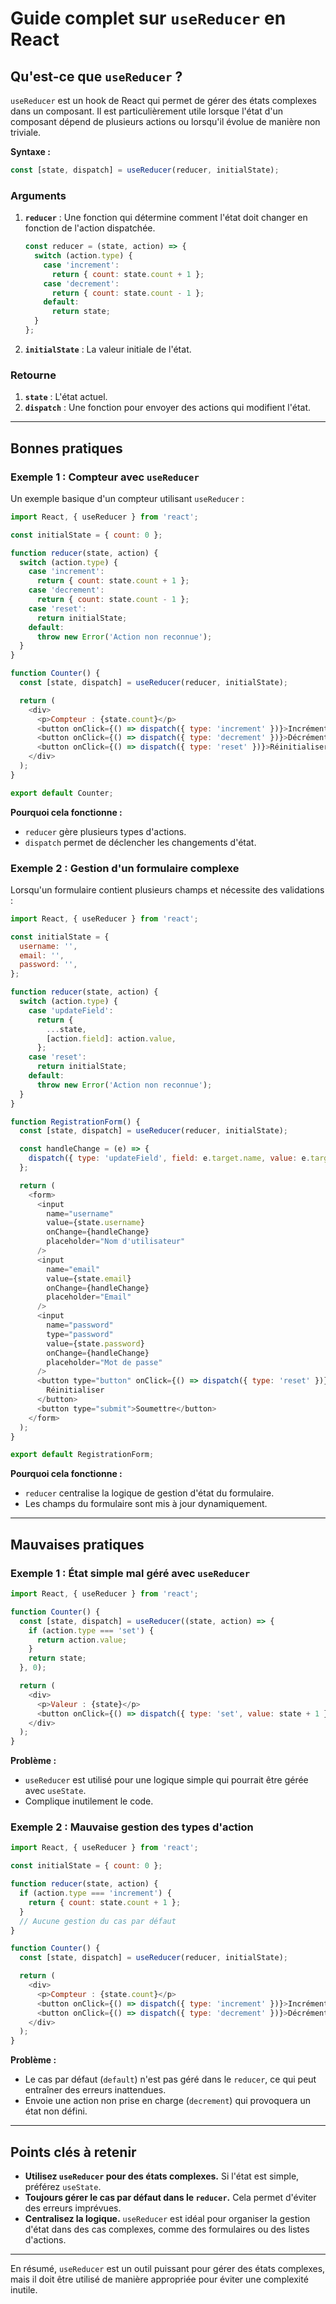 # Guide complet sur `useReducer` en React

## Qu'est-ce que `useReducer` ?

`useReducer` est un hook de React qui permet de gérer des états complexes dans un composant. Il est particulièrement utile lorsque l'état d'un composant dépend de plusieurs actions ou lorsqu'il évolue de manière non triviale.

**Syntaxe :**
```javascript
const [state, dispatch] = useReducer(reducer, initialState);
```

### Arguments
1. **`reducer`** : Une fonction qui détermine comment l'état doit changer en fonction de l'action dispatchée.
   ```javascript
   const reducer = (state, action) => {
     switch (action.type) {
       case 'increment':
         return { count: state.count + 1 };
       case 'decrement':
         return { count: state.count - 1 };
       default:
         return state;
     }
   };
   ```
2. **`initialState`** : La valeur initiale de l'état.

### Retourne
1. **`state`** : L'état actuel.
2. **`dispatch`** : Une fonction pour envoyer des actions qui modifient l'état.

---

## Bonnes pratiques

### Exemple 1 : Compteur avec `useReducer`

Un exemple basique d'un compteur utilisant `useReducer` :

```javascript
import React, { useReducer } from 'react';

const initialState = { count: 0 };

function reducer(state, action) {
  switch (action.type) {
    case 'increment':
      return { count: state.count + 1 };
    case 'decrement':
      return { count: state.count - 1 };
    case 'reset':
      return initialState;
    default:
      throw new Error('Action non reconnue');
  }
}

function Counter() {
  const [state, dispatch] = useReducer(reducer, initialState);

  return (
    <div>
      <p>Compteur : {state.count}</p>
      <button onClick={() => dispatch({ type: 'increment' })}>Incrémenter</button>
      <button onClick={() => dispatch({ type: 'decrement' })}>Décrémenter</button>
      <button onClick={() => dispatch({ type: 'reset' })}>Réinitialiser</button>
    </div>
  );
}

export default Counter;
```
**Pourquoi cela fonctionne :**
- `reducer` gère plusieurs types d'actions.
- `dispatch` permet de déclencher les changements d'état.

### Exemple 2 : Gestion d'un formulaire complexe

Lorsqu'un formulaire contient plusieurs champs et nécessite des validations :

```javascript
import React, { useReducer } from 'react';

const initialState = {
  username: '',
  email: '',
  password: '',
};

function reducer(state, action) {
  switch (action.type) {
    case 'updateField':
      return {
        ...state,
        [action.field]: action.value,
      };
    case 'reset':
      return initialState;
    default:
      throw new Error('Action non reconnue');
  }
}

function RegistrationForm() {
  const [state, dispatch] = useReducer(reducer, initialState);

  const handleChange = (e) => {
    dispatch({ type: 'updateField', field: e.target.name, value: e.target.value });
  };

  return (
    <form>
      <input
        name="username"
        value={state.username}
        onChange={handleChange}
        placeholder="Nom d'utilisateur"
      />
      <input
        name="email"
        value={state.email}
        onChange={handleChange}
        placeholder="Email"
      />
      <input
        name="password"
        type="password"
        value={state.password}
        onChange={handleChange}
        placeholder="Mot de passe"
      />
      <button type="button" onClick={() => dispatch({ type: 'reset' })}>
        Réinitialiser
      </button>
      <button type="submit">Soumettre</button>
    </form>
  );
}

export default RegistrationForm;
```
**Pourquoi cela fonctionne :**
- `reducer` centralise la logique de gestion d'état du formulaire.
- Les champs du formulaire sont mis à jour dynamiquement.

---

## Mauvaises pratiques

### Exemple 1 : État simple mal géré avec `useReducer`

```javascript
import React, { useReducer } from 'react';

function Counter() {
  const [state, dispatch] = useReducer((state, action) => {
    if (action.type === 'set') {
      return action.value;
    }
    return state;
  }, 0);

  return (
    <div>
      <p>Valeur : {state}</p>
      <button onClick={() => dispatch({ type: 'set', value: state + 1 })}>Incrémenter</button>
    </div>
  );
}
```
**Problème :**
- `useReducer` est utilisé pour une logique simple qui pourrait être gérée avec `useState`.
- Complique inutilement le code.

### Exemple 2 : Mauvaise gestion des types d'action

```javascript
import React, { useReducer } from 'react';

const initialState = { count: 0 };

function reducer(state, action) {
  if (action.type === 'increment') {
    return { count: state.count + 1 };
  }
  // Aucune gestion du cas par défaut
}

function Counter() {
  const [state, dispatch] = useReducer(reducer, initialState);

  return (
    <div>
      <p>Compteur : {state.count}</p>
      <button onClick={() => dispatch({ type: 'increment' })}>Incrémenter</button>
      <button onClick={() => dispatch({ type: 'decrement' })}>Décrémenter</button>
    </div>
  );
}
```
**Problème :**
- Le cas par défaut (`default`) n'est pas géré dans le `reducer`, ce qui peut entraîner des erreurs inattendues.
- Envoie une action non prise en charge (`decrement`) qui provoquera un état non défini.

---

## Points clés à retenir
- **Utilisez `useReducer` pour des états complexes.** Si l'état est simple, préférez `useState`.
- **Toujours gérer le cas par défaut dans le `reducer`.** Cela permet d'éviter des erreurs imprévues.
- **Centralisez la logique.** `useReducer` est idéal pour organiser la gestion d'état dans des cas complexes, comme des formulaires ou des listes d'actions.

---

En résumé, `useReducer` est un outil puissant pour gérer des états complexes, mais il doit être utilisé de manière appropriée pour éviter une complexité inutile.

